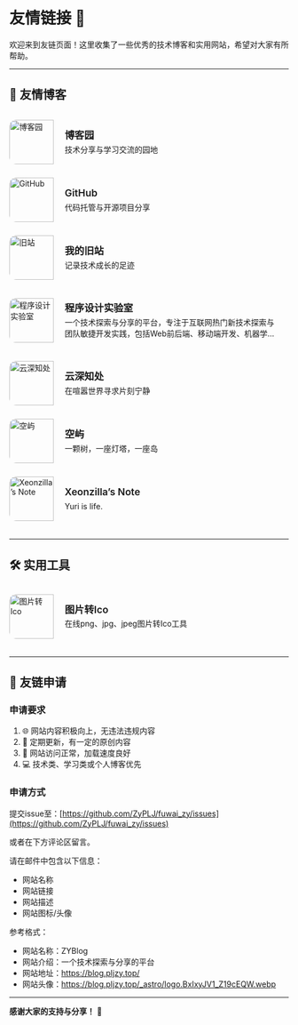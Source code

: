 # 友情链接 🔗

欢迎来到友链页面！这里收集了一些优秀的技术博客和实用网站，希望对大家有所帮助。

---

## 🌟 友情博客

<div class="friend-links-grid">

<div class="friend-link-card">
    <a href="https://www.cnblogs.com/ZYPLJ/" target="_blank">
        <div class="card-avatar">
            <img src="https://pljzy.top/images/logo4.jpg" alt="博客园">
        </div>
        <div class="card-info">
            <h3 class="card-title">博客园</h3>
            <p class="card-desc">技术分享与学习交流的园地</p>
        </div>
    </a>
</div>

<div class="friend-link-card">
    <a href="https://github.com/ZyPLJ" target="_blank">
        <div class="card-avatar">
            <img src="https://github.githubassets.com/images/modules/logos_page/GitHub-Mark.png" alt="GitHub">
        </div>
        <div class="card-info">
            <h3 class="card-title">GitHub</h3>
            <p class="card-desc">代码托管与开源项目分享</p>
        </div>
    </a>
</div>

<div class="friend-link-card">
    <a href="https://pljzy.top" target="_blank">
        <div class="card-avatar">
            <img src="https://pljzy.top/images/logo4.jpg" alt="旧站">
        </div>
        <div class="card-info">
            <h3 class="card-title">我的旧站</h3>
            <p class="card-desc">记录技术成长的足迹</p>
        </div>
    </a>
</div>

<div class="friend-link-card">
    <a href="https://blog.deali.cn/" target="_blank">
        <div class="card-avatar">
            <img src="https://blog.deali.cn/images/codelab.jpg" alt="程序设计实验室">
        </div>
        <div class="card-info">
            <h3 class="card-title">程序设计实验室</h3>
            <p class="card-desc">一个技术探索与分享的平台，专注于互联网热门新技术探索与团队敏捷开发实践，包括Web前后端、移动端开发、机器学习、数据分析、算法、Linux等技术，欢迎探讨、分享学习实践经验。</p>
        </div>
    </a>
</div>

<div class="friend-link-card">
    <a href="https://www.jjy2023.cn/" target="_blank">
        <div class="card-avatar">
            <img src="https://upyun.jjy2023.cn/2024/06/Pika.jpg" alt="云深知处">
        </div>
        <div class="card-info">
            <h3 class="card-title">云深知处</h3>
            <p class="card-desc">在喧嚣世界寻求片刻宁静</p>
        </div>
    </a>
</div>

<div class="friend-link-card">
    <a href="https://pinaland.cn/" target="_blank">
        <div class="card-avatar">
            <img src="https://pic.pinaland.cn/uploads/2024/05/27/6653f31f92d2a.png" alt="空屿">
        </div>
        <div class="card-info">
            <h3 class="card-title">空屿</h3>
            <p class="card-desc">一颗树，一座灯塔，一座岛</p>
        </div>
    </a>
</div>

<div class="friend-link-card">
    <a href="https://xeonzilla.top/" target="_blank">
        <div class="card-avatar">
            <img src="https://xeonzilla.top/img/avatar.avif" alt="Xeonzilla’s Note">
        </div>
        <div class="card-info">
            <h3 class="card-title">Xeonzilla’s Note</h3>
            <p class="card-desc">Yuri is life.</p>
        </div>
    </a>
</div>

</div>

---

## 🛠️ 实用工具

<div class="friend-links-grid">

<div class="friend-link-card">
    <a href="https://ico.pljzy.top" target="_blank">
        <div class="card-avatar">
            <img src="https://ico.pljzy.top/logo.ico" alt="图片转Ico">
        </div>
        <div class="card-info">
            <h3 class="card-title">图片转Ico</h3>
            <p class="card-desc">在线png、jpg、jpeg图片转Ico工具</p>
        </div>
    </a>
</div>

</div>

---

## 📧 友链申请

### 申请要求
1. 🌐 网站内容积极向上，无违法违规内容
2. 📝 定期更新，有一定的原创内容
3. 🔗 网站访问正常，加载速度良好
4. 💻 技术类、学习类或个人博客优先

### 申请方式

提交issue至：[https://github.com/ZyPLJ/fuwai_zy/issues](https://github.com/ZyPLJ/fuwai_zy/issues)

或者在下方评论区留言。

请在邮件中包含以下信息：
- 网站名称
- 网站链接  
- 网站描述
- 网站图标/头像

参考格式：
- 网站名称：ZYBlog
- 网站介绍：一个技术探索与分享的平台
- 网站地址：https://blog.pljzy.top/
- 网站头像：https://blog.pljzy.top/_astro/logo.BxIxyJV1_Z19cEQW.webp
---

**感谢大家的支持与分享！** 🙏

<style>
.friend-links-grid {
    display: grid;
    grid-template-columns: repeat(auto-fill, minmax(320px, 1fr));
    gap: 1.5rem;
    margin: 2rem 0;
}

.friend-link-card {
    background: var(--card-bg);
    border: 1px solid var(--line-divider);
    border-radius: 12px;
    overflow: hidden;
    transition: all 0.3s ease;
    position: relative;
}

.friend-link-card:hover {
    transform: translateY(-4px);
    box-shadow: 0 8px 25px rgba(0, 0, 0, 0.1);
    border-color: var(--primary);
}

.friend-link-card a {
    display: flex;
    align-items: center;
    padding: 0;
    text-decoration: none;
    color: inherit;
    height: 100%;
}

.card-avatar {
    flex-shrink: 0;
    width: 80px;
    height: 80px;
    overflow: hidden;
    display: flex;
    align-items: center;
    justify-content: center;
    border-radius: 12px 0 0 12px;
}

.card-info {
    flex: 1;
    min-width: 0;
    padding: 1rem 1.25rem;
}

.card-avatar img {
    width: 100%;
    height: 100%;
    object-fit: cover;
    transition: transform 0.3s ease;
}

.friend-link-card:hover .card-avatar img {
    transform: scale(1.05);
}

.card-title {
    font-size: 1.1rem;
    font-weight: 600;
    color: var(--text-primary);
    margin: 0 0 0.25rem 0;
    line-height: 1.3;
}

.card-desc {
    font-size: 0.875rem;
    color: var(--text-secondary);
    margin: 0;
    line-height: 1.4;
    display: -webkit-box;
    -webkit-line-clamp: 2;
    -webkit-box-orient: vertical;
    overflow: hidden;
}

.custom-md a:not(.no-styling) {
    margin:0;
    padding:0;
}

/* 响应式设计 */
@media (max-width: 768px) {
    .friend-links-grid {
        grid-template-columns: 1fr;
        gap: 1rem;
    }
    
    .card-avatar {
        width: 70px;
        height: 70px;
    }
    
    .card-info {
        padding: 0.875rem 1rem;
    }
}

/* 深色模式优化 */
:root.dark .friend-link-card {
    border-color: var(--line-divider);
}

:root.dark .friend-link-card:hover {
    box-shadow: 0 8px 25px rgba(255, 255, 255, 0.05);
}
</style>

